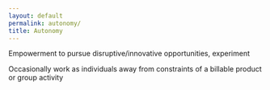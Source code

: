 ```yaml
---
layout: default
permalink: autonomy/
title: Autonomy
---
```

Empowerment to pursue disruptive/innovative opportunities, experiment

Occasionally work as individuals away from constraints of a billable product
or group activity
